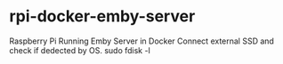 # rpi-docker-emby-server
Raspberry Pi Running Emby Server in Docker
Connect external SSD and check if dedected by OS.
sudo fdisk -l
